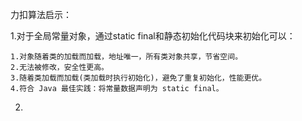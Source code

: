 力扣算法启示：

1.对于全局常量对象，通过static final和静态初始化代码块来初始化可以：
	
	1.对象随着类的加载而加载，地址唯一，所有类对象共享，节省空间。
	2.无法被修改，安全性更高。
	3.随着类加载而加载(类加载时执行初始化)，避免了重复初始化，性能更优。
	4.符合 Java 最佳实践：将常量数据声明为 static final。
	
2.